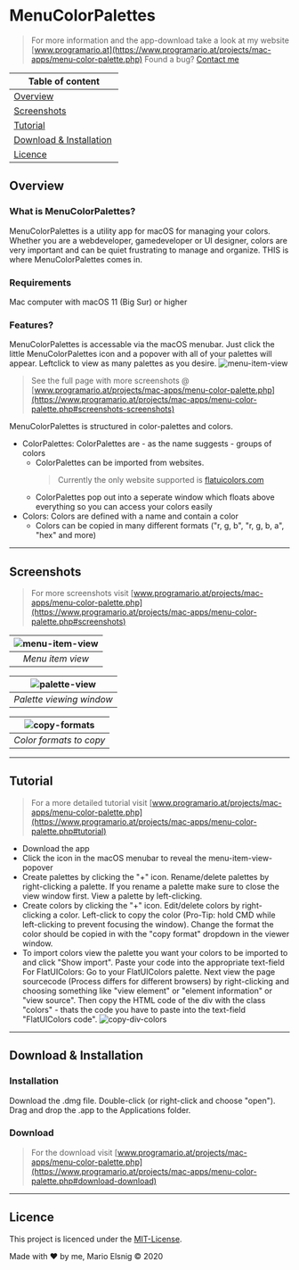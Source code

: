 # MenuColorPalettes

> For more information and the app-download take a look at my website [www.programario.at](https://www.programario.at/projects/mac-apps/menu-color-palette.php) 
Found a bug? [Contact me](https://www.programario.at/#contact) 

| Table of content  |
| -- |
| [Overview](#overview) |
| [Screenshots](#screenshots) |
| [Tutorial](#tutorial) |
| [Download & Installation](#download--installation) |
| [Licence](#licence) |

## Overview
### What is MenuColorPalettes?
MenuColorPalettes is a utility app for macOS for managing your colors. Whether you are a webdeveloper, gamedeveloper or UI designer, colors are very important and can be quiet frustrating to manage and organize. THIS is where MenuColorPalettes comes in.

### Requirements
Mac computer with macOS 11 (Big Sur) or higher

### Features?
MenuColorPalettes is accessable via the macOS menubar. Just click the little MenuColorPalettes icon and a popover with all of your palettes will appear. Leftclick to view as many palettes as you desire.
![menu-item-view](menu-item-view)
> See the full page with more screenshots @ [www.programario.at/projects/mac-apps/menu-color-palette.php](https://www.programario.at/projects/mac-apps/menu-color-palette.php#screenshots-screenshots)

MenuColorPalettes is structured in color-palettes and colors.
* ColorPalettes: ColorPalettes are - as the name suggests - groups of colors
    * ColorPalettes can be imported from websites.
        > Currently the only website supported is [flatuicolors.com](https://flatuicolors.com)
    * ColorPalettes pop out into a seperate window which floats above everything so you can access your colors easily
* Colors: Colors are defined with a name and contain a color
    * Colors can be copied in many different formats ("r, g, b", "r, g, b, a", "hex" and more)

<hr>

## Screenshots
> For more screenshots visit [www.programario.at/projects/mac-apps/menu-color-palette.php](https://www.programario.at/projects/mac-apps/menu-color-palette.php#screenshots)

| ![menu-item-view][menu-item-view] |
|:--:|
| *Menu item view* |

| ![palette-view][palette-view] |
|:--:|
| *Palette viewing window* |

| ![copy-formats][copy-formats] |
|:--:| 
| *Color formats to copy* |

<hr>

## Tutorial
> For a more detailed tutorial visit  [www.programario.at/projects/mac-apps/menu-color-palette.php](https://www.programario.at/projects/mac-apps/menu-color-palette.php#tutorial)

* Download the app
* Click the icon in the macOS menubar to reveal the menu-item-view-popover
* Create palettes by clicking the "+" icon. Rename/delete palettes by right-clicking a palette. If you rename a palette make sure to close the view window first. View a palette by left-clicking.
* Create colors by clicking the "+" icon. Edit/delete colors by right-clicking a color. Left-click to copy the color (Pro-Tip: hold CMD while left-clicking to prevent focusing the window). Change the format the color should be copied in with the "copy format" dropdown in the viewer window.
* To import colors view the palette you want your colors to be imported to and click "Show import". Paste your code into the appropriate text-field
    For FlatUIColors: Go to your FlatUIColors palette. Next view the page sourcecode (Process differs for different browsers) by right-clicking and choosing something like "view element" or "element information" or "view source". Then copy the HTML code of the div with the class "colors" - thats the code you have to paste into the text-field "FlatUIColors code".
    ![copy-div-colors](https://www.programario.at/projects/mac-apps/Images/copy-div-colors.png)

<hr>

## Download & Installation
### Installation
Download the .dmg file. Double-click (or right-click and choose "open"). Drag and drop the .app to the Applications folder.

### Download
> For the download visit  [www.programario.at/projects/mac-apps/menu-color-palette.php](https://www.programario.at/projects/mac-apps/menu-color-palette.php#download-download)

<hr>

## Licence
This project is licenced under the [MIT-License](https://choosealicense.com/licenses/mit/).

Made with ❤️ by me, Mario Elsnig © 2020


[menu-item-view]: https://www.programario.at/projects/mac-apps/Images/menu-item-view.png "Menu item view"
[palette-view]: https://www.programario.at/projects/mac-apps/Images/palette-view.png "Palette view"
[copy-formats]: https://www.programario.at/projects/mac-apps/Images/copy-formats.png "Copy formats"
